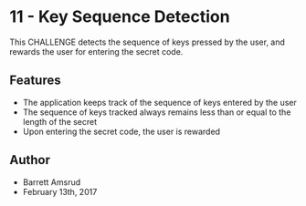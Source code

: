 # 11 - Key Sequence Detection

This CHALLENGE detects the sequence of keys pressed by the user, and rewards the user for entering the secret code.

## Features

- The application keeps track of the sequence of keys entered by the user
- The sequence of keys tracked always remains less than or equal to the length of the secret
- Upon entering the secret code, the user is rewarded

## Author

- Barrett Amsrud
- February 13th, 2017
